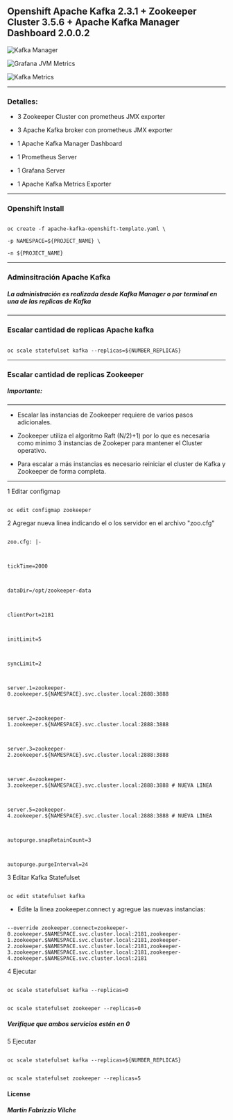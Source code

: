 ## Openshift Apache Kafka 2.3.1 + Zookeeper Cluster 3.5.6 + Apache Kafka Manager Dashboard 2.0.0.2

  
![Kafka Manager](/images/manager.png)

![Grafana JVM Metrics](/images/jvm_dashboard.png)

![Kafka Metrics](/images/kafka_metrics.jpg)

------------------------------------------------

  

### Detalles:

  

- 3 Zookeeper Cluster con prometheus JMX exporter

  

- 3 Apache Kafka broker con prometheus JMX exporter

  

- 1 Apache Kafka Manager Dashboard

  

- 1 Prometheus Server

  

- 1 Grafana Server

  

- 1 Apache Kafka Metrics Exporter

------------------------------------------------

### Openshift Install

  

```console

oc create -f apache-kafka-openshift-template.yaml \

-p NAMESPACE=${PROJECT_NAME} \

-n ${PROJECT_NAME}

```
------------------------------------------------

### Adminsitración Apache Kafka

  

##### La administración es realizada desde Kafka Manager o por terminal en una de las replicas de Kafka

------------------------------------------------

### Escalar cantidad de replicas Apache kafka

  

```console

oc scale statefulset kafka --replicas=${NUMBER_REPLICAS}

```

------------------------------------------------

### Escalar cantidad de replicas Zookeeper

  

  

##### Importante:

----------------------------------------------------------

  

* Escalar las instancias de Zookeeper requiere de varios pasos adicionales.

* Zookeeper utiliza el algoritmo Raft (N/2)+1) por lo que es necesaria como minimo 3 instancias de Zookeper para mantener el Cluster operativo.

* Para escalar a más instancias es necesario reiniciar el cluster de Kafka y Zookeeper de forma completa.

----------------------------------------------------------

  

1 Editar configmap

```console

oc edit configmap zookeeper

```

2 Agregar nueva linea indicando el o los servidor en el archivo "zoo.cfg"

  

```console

zoo.cfg: |-

  

tickTime=2000

  

dataDir=/opt/zookeeper-data

  

clientPort=2181

  

initLimit=5

  

syncLimit=2

  

server.1=zookeeper-0.zookeeper.${NAMESPACE}.svc.cluster.local:2888:3888

  

server.2=zookeeper-1.zookeeper.${NAMESPACE}.svc.cluster.local:2888:3888

  

server.3=zookeeper-2.zookeeper.${NAMESPACE}.svc.cluster.local:2888:3888

  

server.4=zookeeper-3.zookeeper.${NAMESPACE}.svc.cluster.local:2888:3888 # NUEVA LINEA

  

server.5=zookeeper-4.zookeeper.${NAMESPACE}.svc.cluster.local:2888:3888 # NUEVA LINEA

  

autopurge.snapRetainCount=3

  

autopurge.purgeInterval=24

```

  

3 Editar Kafka Statefulset

```console

oc edit statefulset kafka

```

  

- Edite la linea zookeeper.connect y agregue las nuevas instancias:

  

```console

--override zookeeper.connect=zookeeper-0.zookeeper.$NAMESPACE.svc.cluster.local:2181,zookeeper-1.zookeeper.$NAMESPACE.svc.cluster.local:2181,zookeeper-2.zookeeper.$NAMESPACE.svc.cluster.local:2181,zookeeper-3.zookeeper.$NAMESPACE.svc.cluster.local:2181,zookeeper-4.zookeeper.$NAMESPACE.svc.cluster.local:2181

```

4 Ejecutar

```console

oc scale statefulset kafka --replicas=0

```

```console

oc scale statefulset zookeeper --replicas=0

```

  

##### Verifique que ambos servicios estén en 0

  

5 Ejecutar

```console

oc scale statefulset kafka --replicas=${NUMBER_REPLICAS}

```

```console

oc scale statefulset zookeeper --replicas=5

```

#### License

##### Martin Fabrizzio Vilche
